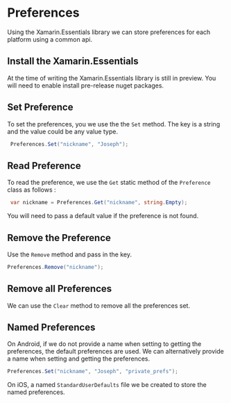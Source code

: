 # Preferences

Using the Xamarin.Essentials library we can store preferences for each platform using a common api.

## Install the Xamarin.Essentials 

At the time of writing the Xamarin.Essentials library is still in preview. You will need to enable install pre-release nuget packages.

## Set Preference

To set the preferences, you we use the the `Set` method. The key is a string and the value could be any value type.

```csharp
 Preferences.Set("nickname", "Joseph");
```

## Read Preference

To read the preference, we use the `Get` static method of the `Preference` class as follows :

```csharp
 var nickname = Preferences.Get("nickname", string.Empty);
```

You will need to pass a default value if the preference is not found.

## Remove the Preference

Use the `Remove` method and pass in the key.

```csharp
Preferences.Remove("nickname");
```

## Remove all Preferences

We can use the `Clear` method to remove all the preferences set.

## Named Preferences

On Android, if we do not provide a name when setting to getting the preferences, the default preferences are used. We can alternatively provide a name when setting and getting the preferences.

```csharp
Preferences.Set("nickname", "Joseph", "private_prefs");
```

On iOS, a named `StandardUserDefaults` file we be created to store the named preferences.